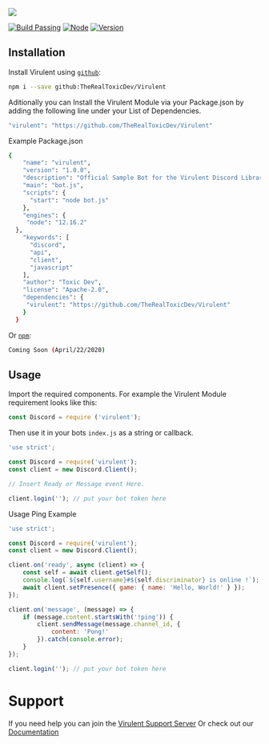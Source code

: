 ![](https://i.imgur.com/1gqzxVd.png)

[![Build Passing](https://img.shields.io/badge/build-Passing%20-green.svg?style=flat)](https://github.com/TheRealToxicDev/Virulent) 
[![Node](https://img.shields.io/badge/node-v12.16.2%20-blue.svg?style=flat)](https://nodejs.org/en/) 
[![Version](https://img.shields.io/badge/virulent-v0.0.1-yellowgreen.svg)](https://github.com/TheRealToxicDev/Virulent)

## Installation
Install Virulent using [`github`](https://www.github.com):

```bash
npm i --save github:TheRealToxicDev/Virulent
```

Aditionally you can Install the Virulent Module via your Package.json
by adding the following line under your List of Dependencies.

```bash
"virulent": "https://github.com/TheRealToxicDev/Virulent"
```

Example Package.json

```bash
{
    "name": "virulent",
    "version": "1.0.0",
    "description": "Official Sample Bot for the Virulent Discord Library.",
    "main": "bot.js",
    "scripts": {
      "start": "node bot.js"
    },
    "engines": {
     "node": "12.16.2"
  },
    "keywords": [
      "discord",
      "api",
      "client",
      "javascript"
    ],
    "author": "Toxic Dev",
    "license": "Apache-2.0",
    "dependencies": {
     "virulent": "https://github.com/TheRealToxicDev/Virulent"
    }
  }
  ```

Or [`npm`](https://www.npmjs.com/):

```bash
Coming Soon (April/22/2020)
```

## Usage
Import the required components. For example the Virulent Module requirement looks like this:
```jsx harmony
const Discord = require ('virulent');
```
Then use it in your bots ``index.js`` as a string or callback. 

```jsx harmony
'use strict';

const Discord = require('virulent');
const client = new Discord.Client();

// Insert Ready or Message event Here.

client.login(''); // put your bot token here
```
Usage Ping Example
```jsx harmony
'use strict';

const Discord = require('virulent');
const client = new Discord.Client();

client.on('ready', async (client) => {
    const self = await client.getSelf();
    console.log(`${self.username}#${self.discriminator} is online !`);
    await client.setPresence({ game: { name: 'Hello, World!' } });
});

client.on('message', (message) => {
    if (message.content.startsWith('!ping')) {
        client.sendMessage(message.channel_id, {
            content: 'Pong!'
        }).catch(console.error);
    }
});

client.login(''); // put your bot token here
```

# Support
If you need help you can join the [Virulent Support Server](https://discord.gg/aKqSx9G)
Or check out our [Documentation](https://virulentjs.site)
